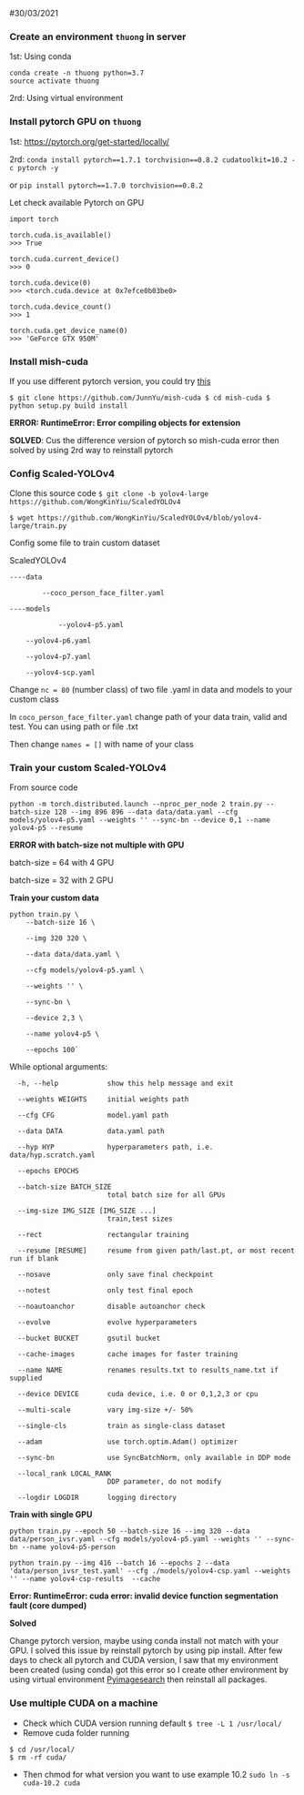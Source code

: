 #30/03/2021
### Create an environment `thuong` in server
1st: Using conda
```
conda create -n thuong python=3.7
source activate thuong

```
2rd: Using virtual environment 

### Install pytorch GPU on `thuong` 
1st: https://pytorch.org/get-started/locally/

2rd: `conda install pytorch==1.7.1 torchvision==0.8.2 cudatoolkit=10.2 -c pytorch -y`

or `pip install pytorch==1.7.0 torchvision==0.8.2`

Let check available Pytorch on GPU
```
import torch

torch.cuda.is_available()
>>> True

torch.cuda.current_device()
>>> 0

torch.cuda.device(0)
>>> <torch.cuda.device at 0x7efce0b03be0>

torch.cuda.device_count()
>>> 1

torch.cuda.get_device_name(0)
>>> 'GeForce GTX 950M'

```
### Install mish-cuda 
If you use different pytorch version, you could try [this](https://github.com/thomasbrandon/mish-cuda)

`$ git clone https://github.com/JunnYu/mish-cuda
 $ cd mish-cuda
 $ python setup.py build install`

**ERROR: RuntimeError: Error compiling objects for extension**

**SOLVED**: Cus the difference version of pytorch so mish-cuda error then solved by using 2rd way to reinstall pytorch

### Config Scaled-YOLOv4
Clone this source code 
`$ git clone -b yolov4-large https://github.com/WongKinYiu/ScaledYOLOv4`

`$ wget https://github.com/WongKinYiu/ScaledYOLOv4/blob/yolov4-large/train.py`

Config some file to train custom dataset

ScaledYOLOv4  
  
	----data

	        --coco_person_face_filter.yaml
		    
	----models
	    
                --yolov4-p5.yaml
		    
		--yolov4-p6.yaml
		    
		--yolov4-p7.yaml
		    
		--yolov4-scp.yaml
		
Change `nc = 80` (number class) of two file .yaml in data and models to your custom class

In `coco_person_face_filter.yaml` change path of your data train, valid and test. You can using path or file .txt

Then change `names = []` with name of your class

### Train your custom Scaled-YOLOv4

From source code 

`python -m torch.distributed.launch --nproc_per_node 2 train.py --batch-size 128 --img 896 896 --data data/data.yaml --cfg models/yolov4-p5.yaml --weights '' --sync-bn --device 0,1 --name yolov4-p5 --resume`

**ERROR with batch-size not multiple with GPU**

batch-size = 64 with 4 GPU

batch-size = 32 with 2 GPU

**Train your custom data**
```
python train.py \
	--batch-size 16 \

	--img 320 320 \

	--data data/data.yaml \

	--cfg models/yolov4-p5.yaml \

	--weights '' \

	--sync-bn \

	--device 2,3 \

	--name yolov4-p5 \

	--epochs 100`
```
While optional arguments:

```
  -h, --help            show this help message and exit
  
  --weights WEIGHTS     initial weights path
  
  --cfg CFG             model.yaml path
  
  --data DATA           data.yaml path
  
  --hyp HYP             hyperparameters path, i.e. data/hyp.scratch.yaml
  
  --epochs EPOCHS
  
  --batch-size BATCH_SIZE
                        total batch size for all GPUs
			
  --img-size IMG_SIZE [IMG_SIZE ...]
                        train,test sizes
			
  --rect                rectangular training
  
  --resume [RESUME]     resume from given path/last.pt, or most recent run if blank
  
  --nosave              only save final checkpoint
  
  --notest              only test final epoch
  
  --noautoanchor        disable autoanchor check
  
  --evolve              evolve hyperparameters
  
  --bucket BUCKET       gsutil bucket
  
  --cache-images        cache images for faster training
  
  --name NAME           renames results.txt to results_name.txt if supplied
  
  --device DEVICE       cuda device, i.e. 0 or 0,1,2,3 or cpu
  
  --multi-scale         vary img-size +/- 50%
  
  --single-cls          train as single-class dataset
  
  --adam                use torch.optim.Adam() optimizer
  
  --sync-bn             use SyncBatchNorm, only available in DDP mode
  
  --local_rank LOCAL_RANK
                        DDP parameter, do not modify
			
  --logdir LOGDIR       logging directory
```
**Train with single GPU**
```
python train.py --epoch 50 --batch-size 16 --img 320 --data data/person_ivsr.yaml --cfg models/yolov4-p5.yaml --weights '' --sync-bn --name yolov4-p5-person

python train.py --img 416 --batch 16 --epochs 2 --data 'data/person_ivsr_test.yaml' --cfg ./models/yolov4-csp.yaml --weights '' --name yolov4-csp-results  --cache

```

**Error: RuntimeError: cuda error: invalid device function segmentation fault (core dumped)**

**Solved**

Change pytorch version, maybe using conda install not match with your GPU.
I solved this issue by reinstall pytorch by using pip install.
After few days to check all pytorch and CUDA version, I saw that my environment been created (using conda) got this error so I create other environment by using virtual environment [Pyimagesearch](https://www.pyimagesearch.com/2018/05/28/ubuntu-18-04-how-to-install-opencv/) then reinstall all packages.

### Use multiple CUDA on a machine 
- Check which CUDA version running default 
`$ tree -L 1 /usr/local/`
- Remove cuda folder running 
```
$ cd /usr/local/
$ rm -rf cuda/
```
- Then chmod for what version you want to use example 10.2
`sudo ln -s cuda-10.2 cuda`
